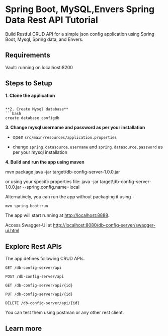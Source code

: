 # Spring Boot, MySQL,Envers Spring Data Rest API Tutorial

Build Restful CRUD API for a simple json config application using Spring Boot, Mysql, Spring data, and Envers.

## Requirements

Vault: running on localhost:8200

## Steps to Setup

**1. Clone the application**

```

**2. Create Mysql database**
```bash
create database configdb
```

**3. Change mysql username and password as per your installation**

+ open `src/main/resources/application.properties`

+ change `spring.datasource.username` and `spring.datasource.password` as per your mysql installation

**4. Build and run the app using maven**

mvn package
java -jar target/db-config-server-1.0.0.jar

or using your specifc properties file:
java -jar target\db-config-server-1.0.0.jar --spring.config.name=local

Alternatively, you can run the app without packaging it using -

```bash
mvn spring-boot:run
```

The app will start running at <http://localhost:8888>.

Access Swagger-UI at <http://localhost:8080/db-config-server/swagger-ui.html>

## Explore Rest APIs

The app defines following CRUD APIs.

    GET /db-config-server/api
    
    POST /db-config-server/api
    
    GET /db-config-server/api/{id}
    
    PUT /db-config-server/api/{id}
    
    DELETE /db-config-server/api/{id}

You can test them using postman or any other rest client.

## Learn more

